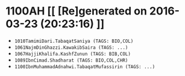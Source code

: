 # 1100AH [[ [Re]generated on 2016-03-23 (20:23:16) ]]

* `1010TamimiDari.TabaqatSaniya (TAGS: BIO,COL)`
* `1061NajmDinGhazzi.KawakibSaira (TAGS: ...)`
* `1067HajjiKhalifa.KashfZunun (TAGS: BIB,COL)`
* `1089IbnCimad.Shadharat (TAGS: BIO,COL,CHR)`
* `1100IbnMuhammadAdnahwi.TabaqatMufassirin (TAGS: ...)`

